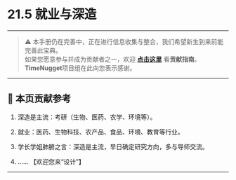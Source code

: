 # 21.5 就业与深造

---

> ⚠️ 本手册仍在完善中，正在进行信息收集与整合，我们希望新生到来前能完善此宝典。  
> 如果您愿意参与并成为贡献者之一，欢迎 **[点击这里](/CONTRIBUTING)** 看**贡献指南**。  
> **TimeNugget**项目组在此向您表示感谢。  

---

## 📌 本页贡献参考

1. 深造是主流：考研（生物、医药、农学、环境等）。

2. 就业：医药、生物科技、农产品、食品、环境、教育等行业。

3. 学长学姐肺腑之言：深造是主流，早日确定研究方向，多与导师交流。

4. ……  【欢迎您来“设计”】

---
